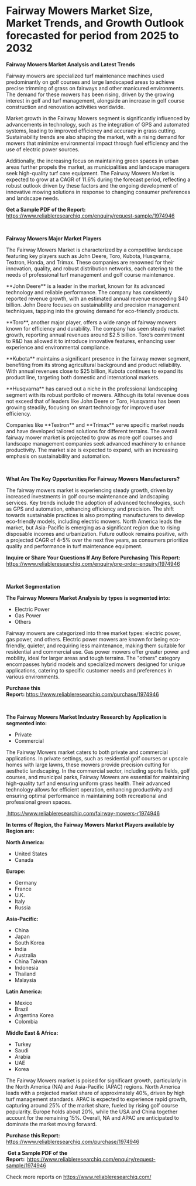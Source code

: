 <p><h1>Fairway Mowers Market Size, Market Trends, and Growth Outlook forecasted for period from 2025 to 2032</h1></p><p><strong>Fairway Mowers Market Analysis and Latest Trends</strong></p>
<p><p>Fairway mowers are specialized turf maintenance machines used predominantly on golf courses and large landscaped areas to achieve precise trimming of grass on fairways and other manicured environments. The demand for these mowers has been rising, driven by the growing interest in golf and turf management, alongside an increase in golf course construction and renovation activities worldwide.</p><p>Market growth in the Fairway Mowers segment is significantly influenced by advancements in technology, such as the integration of GPS and automated systems, leading to improved efficiency and accuracy in grass cutting. Sustainability trends are also shaping the market, with a rising demand for mowers that minimize environmental impact through fuel efficiency and the use of electric power sources.</p><p>Additionally, the increasing focus on maintaining green spaces in urban areas further propels the market, as municipalities and landscape managers seek high-quality turf care equipment. The Fairway Mowers Market is expected to grow at a CAGR of 11.6% during the forecast period, reflecting a robust outlook driven by these factors and the ongoing development of innovative mowing solutions in response to changing consumer preferences and landscape needs.</p></p>
<p><strong>Get a Sample PDF of the Report:&nbsp;</strong> <a href="https://www.reliableresearchiq.com/enquiry/request-sample/1974946?utm_campaign=2447&utm_medium=2&utm_source=Github&utm_content=ia&utm_term=20022025&utm_id=fairway-mowers">https://www.reliableresearchiq.com/enquiry/request-sample/1974946</a></p>
<p>&nbsp;</p>
<p><strong>Fairway Mowers Major Market Players</strong></p>
<p><p>The Fairway Mowers Market is characterized by a competitive landscape featuring key players such as John Deere, Toro, Kubota, Husqvarna, Textron, Honda, and Trimax. These companies are renowned for their innovation, quality, and robust distribution networks, each catering to the needs of professional turf management and golf course maintenance.</p><p>**John Deere** is a leader in the market, known for its advanced technology and reliable performance. The company has consistently reported revenue growth, with an estimated annual revenue exceeding $40 billion. John Deere focuses on sustainability and precision management techniques, tapping into the growing demand for eco-friendly products.</p><p>**Toro**, another major player, offers a wide range of fairway mowers known for efficiency and durability. The company has seen steady market growth, reporting annual revenues around $2.5 billion. Toro’s commitment to R&D has allowed it to introduce innovative features, enhancing user experience and environmental compliance.</p><p>**Kubota** maintains a significant presence in the fairway mower segment, benefiting from its strong agricultural background and product reliability. With annual revenues close to $25 billion, Kubota continues to expand its product line, targeting both domestic and international markets.</p><p>**Husqvarna** has carved out a niche in the professional landscaping segment with its robust portfolio of mowers. Although its total revenue does not exceed that of leaders like John Deere or Toro, Husqvarna has been growing steadily, focusing on smart technology for improved user efficiency.</p><p>Companies like **Textron** and **Trimax** serve specific market needs and have developed tailored solutions for different terrains. The overall fairway mower market is projected to grow as more golf courses and landscape management companies seek advanced machinery to enhance productivity. The market size is expected to expand, with an increasing emphasis on sustainability and automation.</p></p>
<p>&nbsp;</p>
<p><strong>What Are The Key Opportunities For Fairway Mowers Manufacturers?</strong></p>
<p><p>The fairway mowers market is experiencing steady growth, driven by increased investments in golf course maintenance and landscaping services. Key trends include the adoption of advanced technologies, such as GPS and automation, enhancing efficiency and precision. The shift towards sustainable practices is also prompting manufacturers to develop eco-friendly models, including electric mowers. North America leads the market, but Asia-Pacific is emerging as a significant region due to rising disposable incomes and urbanization. Future outlook remains positive, with a projected CAGR of 4-5% over the next five years, as consumers prioritize quality and performance in turf maintenance equipment.</p></p>
<p><strong>Inquire or Share Your Questions If Any Before Purchasing This Report:</strong> <a href="https://www.reliableresearchiq.com/enquiry/pre-order-enquiry/1974946?utm_campaign=2447&utm_medium=2&utm_source=Github&utm_content=ia&utm_term=20022025&utm_id=fairway-mowers">https://www.reliableresearchiq.com/enquiry/pre-order-enquiry/1974946</a></p>
<p>&nbsp;</p>
<p><strong>Market Segmentation</strong></p>
<p><strong>The Fairway Mowers Market Analysis by types is segmented into:</strong></p>
<p><ul><li>Electric Power</li><li>Gas Power</li><li>Others</li></ul></p>
<p><p>Fairway mowers are categorized into three market types: electric power, gas power, and others. Electric power mowers are known for being eco-friendly, quieter, and requiring less maintenance, making them suitable for residential and commercial use. Gas power mowers offer greater power and mobility, ideal for larger areas and tough terrains. The "others" category encompasses hybrid models and specialized mowers designed for unique applications, catering to specific customer needs and preferences in various environments.</p></p>
<p><strong>Purchase this Report:&nbsp;</strong><a href="https://www.reliableresearchiq.com/purchase/1974946?utm_campaign=2447&utm_medium=2&utm_source=Github&utm_content=ia&utm_term=20022025&utm_id=fairway-mowers">https://www.reliableresearchiq.com/purchase/1974946</a></p>
<p>&nbsp;</p>
<p><strong>The Fairway Mowers Market Industry Research by Application is segmented into:</strong></p>
<p><ul><li>Private</li><li>Commercial</li></ul></p>
<p><p>The Fairway Mowers market caters to both private and commercial applications. In private settings, such as residential golf courses or upscale homes with large lawns, these mowers provide precision cutting for aesthetic landscaping. In the commercial sector, including sports fields, golf courses, and municipal parks, Fairway Mowers are essential for maintaining high-quality turf and ensuring uniform grass health. Their advanced technology allows for efficient operation, enhancing productivity and ensuring optimal performance in maintaining both recreational and professional green spaces.</p></p>
<p><a href="https://www.reliableresearchiq.com/fairway-mowers-r1974946?utm_campaign=2447&utm_medium=2&utm_source=Github&utm_content=ia&utm_term=20022025&utm_id=fairway-mowers">&nbsp;https://www.reliableresearchiq.com/fairway-mowers-r1974946</a></p>
<p><strong>In terms of Region, the Fairway Mowers Market Players available by Region are:</strong></p>
<p>
    <p> <strong> North America: </strong>
        <ul>
            <li>United States</li>
            <li>Canada</li>
        </ul>
        </p> 
    <p> <strong> Europe: </strong>
        <ul>
            <li>Germany</li>
            <li>France</li>
            <li>U.K.</li>
            <li>Italy</li>
            <li>Russia</li>
        </ul>
        </p> 
    <p> <strong> Asia-Pacific: </strong>
        <ul>
            <li>China</li>
            <li>Japan</li>
            <li>South Korea</li>
            <li>India</li>
            <li>Australia</li>
            <li>China Taiwan</li>
            <li>Indonesia</li>
            <li>Thailand</li>
            <li>Malaysia</li>
        </ul>
        </p> 
    <p> <strong> Latin America: </strong>
        <ul>
            <li>Mexico</li>
            <li>Brazil</li>
            <li>Argentina Korea</li>
            <li>Colombia</li>
        </ul>
        </p> 
    <p> <strong> Middle East & Africa: </strong>
        <ul>
            <li>Turkey</li>
            <li>Saudi</li>
            <li>Arabia</li>
            <li>UAE</li>
            <li>Korea</li>
        </ul>
    </p>
    </p>
<p><p>The Fairway Mowers market is poised for significant growth, particularly in the North America (NA) and Asia-Pacific (APAC) regions. North America leads with a projected market share of approximately 40%, driven by high turf management standards. APAC is expected to experience rapid growth, capturing around 25% of the market share, fueled by rising golf course popularity. Europe holds about 20%, while the USA and China together account for the remaining 15%. Overall, NA and APAC are anticipated to dominate the market moving forward.</p></p>
<p><strong>Purchase this Report: </strong><a href="https://www.reliableresearchiq.com/purchase/1974946?utm_campaign=2447&utm_medium=2&utm_source=Github&utm_content=ia&utm_term=20022025&utm_id=fairway-mowers">https://www.reliableresearchiq.com/purchase/1974946</a></p>
<p>&nbsp;<strong>Get a Sample PDF of the Report:&nbsp;&nbsp;</strong><a href="https://www.reliableresearchiq.com/enquiry/request-sample/1974946?utm_campaign=2447&utm_medium=2&utm_source=Github&utm_content=ia&utm_term=20022025&utm_id=fairway-mowers">https://www.reliableresearchiq.com/enquiry/request-sample/1974946</a></p>
<p><strong></strong></p>
<p>Check more reports on <a href="https://www.reliableresearchiq.com/?utm_campaign=2447&utm_medium=2&utm_source=Github&utm_content=ia&utm_term=20022025&utm_id=fairway-mowers">https://www.reliableresearchiq.com/</a></p>
